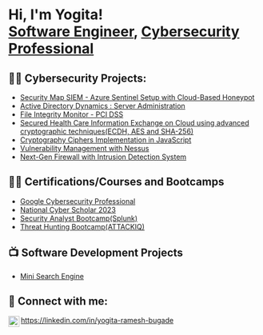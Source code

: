 <h1>Hi, I'm Yogita! <br/><a href="https://github.com/yogita-ramesh-bugade">Software Engineer</a>, <a href="https://www.linkedin.com/in/yogita-ramesh-bugade/">Cybersecurity Professional</a></h1>

<h2>👨‍💻 Cybersecurity Projects:</h2>

  - [Security Map SIEM - Azure Sentinel Setup with Cloud-Based Honeypot](https://github.com/yogita-ramesh-bugade/World-Map-SIEM-Azure-Sentinel)
  - [Active Directory Dynamics : Server Administration](https://github.com/yogita-ramesh-bugade/Active-Directory-Dynamics-Server-Administration)
  - [File Integrity Monitor - PCI DSS](https://github.com/yogita-ramesh-bugade/File-Integrity-Monitor-PCI-DSS)
  - [Secured Health Care Information Exchange on Cloud using advanced cryptographic techniques(ECDH, AES and SHA-256)](https://github.com/yogita-ramesh-bugade/Secured-Secured-Health-Care-Information-Exchange-on-Cloud-Using-AES-and-SHA-3-Algorithms)
  - [Cryptography Ciphers Implementation in JavaScript](https://github.com/yogita-ramesh-bugade/Cryptography-Ciphers-Implementation-in-JavaScript)
  - [Vulnerability Management with Nessus](https://github.com/yogita-ramesh-bugade/Vulnerability-Management-with-Nessus)
  - [Next-Gen Firewall with Intrusion Detection System](https://github.com/yogita-ramesh-bugade/Next-Gen-Firewall-with-Intrusion-Detection-System)
  

 

<h2>👨‍💻 Certifications/Courses and Bootcamps</h2>

  - [Google Cybersecurity Professional](https://www.coursera.org/account/accomplishments/professional-cert/EZSUH5GSU69X)
  - [National Cyber Scholar 2023](https://badgr.com/public/assertions/xLF1C1gNSh6TxVky2IKxDg?identity__email=ybugade@stevens.edu)
  - [Security Analyst Bootcamp(Splunk)](https://certificate.givemycertificate.com/c/e0c895a1-f440-41cc-a6b6-3bdd2f13e068)
  - [Threat Hunting Bootcamp(ATTACKIQ)](https://certificate.givemycertificate.com/c/f45f7ee0-f829-438f-9529-645884fae3d1)

<h2>📺 Software Development Projects</h2>

- [Mini Search Engine](https://github.com/yogita-ramesh-bugade/Mini-Search-Engine)

<h2> 🤳 Connect with me:</h2>

<img align="left" alt="JoshMadakor | LinkedIn" width="22px" src="https://i.imgur.com/T5cWRaP.png" />https://linkedin.com/in/yogita-ramesh-bugade

<!--
**joshmadakor1/joshmadakor1** is a ✨ _special_ ✨ repository because its `README.md` (this file) appears on your GitHub profile.

Here are some ideas to get you started:

- 🔭 I’m currently working on ...
- 🌱 I’m currently learning ...
- 👯 I’m looking to collaborate on ...
- 🤔 I’m looking for help with ...
- 💬 Ask me about ...
- 📫 How to reach me: ...
- 😄 Pronouns: ...
- ⚡ Fun fact: ...
-->
